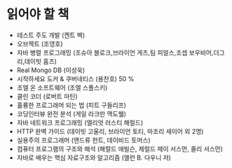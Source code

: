 # 읽어야 할 책

- 테스트 주도 개발 (켄트 벡)
- 오브젝트 (조영호)
- 자바 병렬 프로그래밍 (조슈아 블로크,브라이언 게츠,팀 피얼스,조셉 보우비어,더그 리,데이빗 홈즈)
- Real Mongo DB (이성욱)
- 시작하세요 도커 & 쿠버네티스 (용찬호) 50 %
- 조엘 온 소프트웨어 (조엘 스폴스키)
- 클린 코더 (로버트 마틴)
- 훌륭한 프로그래머 되는 법 (피트 구들리프)
- 코딩인터뷰 완전 분석 (게일 라크만 맥도웰)
- 자바 네트워크 프로그래밍 (엘리엇 러스티 해럴드)
- HTTP 완벽 가이드 (데이빗 고울리, 브라이언 토티, 마조리 세이어 외 2명)
- 실용주의 프로그래머 (앤드류 헌트, 데이비드 토머스)
- 컴퓨터 프로그램의 구조와 해석 (해럴드 애빌슨, 제럴드 제이 서스먼, 줄리 서스먼)
- 자바로 배우는 핵심 자료구조와 알고리즘 (앨런 B. 다우니 저)

